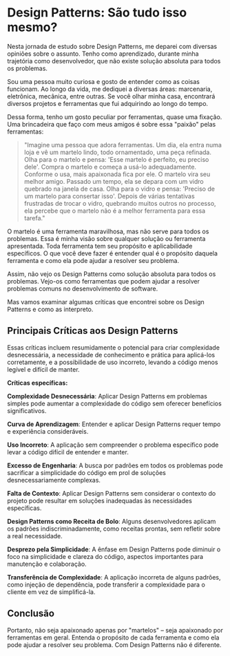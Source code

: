 # Design Patterns: São tudo isso mesmo?

Nesta jornada de estudo sobre Design Patterns, me deparei com diversas opiniões sobre o assunto. Tenho como aprendizado, durante minha trajetória como desenvolvedor, que não existe solução absoluta para todos os problemas.

Sou uma pessoa muito curiosa e gosto de entender como as coisas funcionam. Ao longo da vida, me dediquei a diversas áreas: marcenaria, eletrônica, mecânica, entre outras. Se você olhar minha casa, encontrará diversos projetos e ferramentas que fui adquirindo ao longo do tempo.

Dessa forma, tenho um gosto peculiar por ferramentas, quase uma fixação. Uma brincadeira que faço com meus amigos é sobre essa "paixão" pelas ferramentas:

> "Imagine uma pessoa que adora ferramentas. Um dia, ela entra numa loja e vê um martelo lindo, todo ornamentado, uma peça refinada. Olha para o martelo e pensa: 'Esse martelo é perfeito, eu preciso dele'. Compra o martelo e começa a usá-lo adequadamente. Conforme o usa, mais apaixonada fica por ele. O martelo vira seu melhor amigo. Passado um tempo, ela se depara com um vidro quebrado na janela de casa. Olha para o vidro e pensa: 'Preciso de um martelo para consertar isso'. Depois de várias tentativas frustradas de trocar o vidro, quebrando muitos outros no processo, ela percebe que o martelo não é a melhor ferramenta para essa tarefa."

O martelo é uma ferramenta maravilhosa, mas não serve para todos os problemas. Essa é minha visão sobre qualquer solução ou ferramenta apresentada. Toda ferramenta tem seu propósito e aplicabilidade específicos. O que você deve fazer é entender qual é o propósito daquela ferramenta e como ela pode ajudar a resolver seu problema.

Assim, não vejo os Design Patterns como solução absoluta para todos os problemas. Vejo-os como ferramentas que podem ajudar a resolver problemas comuns no desenvolvimento de software.

Mas vamos examinar algumas críticas que encontrei sobre os Design Patterns e como as interpreto.

## Principais Críticas aos Design Patterns

Essas críticas incluem resumidamente o potencial para criar complexidade desnecessária, a necessidade de conhecimento e prática para aplicá-los corretamente, e a possibilidade de uso incorreto, levando a código menos legível e difícil de manter.

**Críticas específicas:**

**Complexidade Desnecessária**: Aplicar Design Patterns em problemas simples pode aumentar a complexidade do código sem oferecer benefícios significativos.

**Curva de Aprendizagem**: Entender e aplicar Design Patterns requer tempo e experiência consideráveis.

**Uso Incorreto**: A aplicação sem compreender o problema específico pode levar a código difícil de entender e manter.

**Excesso de Engenharia**: A busca por padrões em todos os problemas pode sacrificar a simplicidade do código em prol de soluções desnecessariamente complexas.

**Falta de Contexto**: Aplicar Design Patterns sem considerar o contexto do projeto pode resultar em soluções inadequadas às necessidades específicas.

**Design Patterns como Receita de Bolo**: Alguns desenvolvedores aplicam os padrões indiscriminadamente, como receitas prontas, sem refletir sobre a real necessidade.

**Desprezo pela Simplicidade**: A ênfase em Design Patterns pode diminuir o foco na simplicidade e clareza do código, aspectos importantes para manutenção e colaboração.

**Transferência de Complexidade**: A aplicação incorreta de alguns padrões, como injeção de dependência, pode transferir a complexidade para o cliente em vez de simplificá-la.

## Conclusão

Portanto, não seja apaixonado apenas por "martelos" – seja apaixonado por ferramentas em geral. Entenda o propósito de cada ferramenta e como ela pode ajudar a resolver seu problema. Com Design Patterns não é diferente.